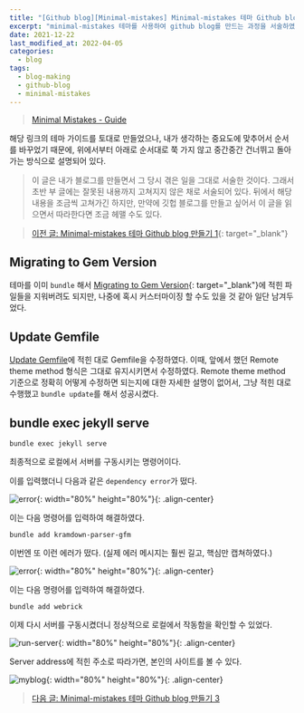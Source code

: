 ```yaml
---
title: "[Github blog][Minimal-mistakes] Minimal-mistakes 테마 Github blog 만들기 2"
excerpt: "minimal-mistakes 테마를 사용하여 github blog를 만드는 과정을 서술하였다."
date: 2021-12-22
last_modified_at: 2022-04-05
categories:
  - blog
tags:
  - blog-making
  - github-blog
  - minimal-mistakes
---
```


> [Minimal Mistakes - Guide](https://mmistakes.github.io/minimal-mistakes/docs/quick-start-guide/)

해당 링크의 테마 가이드를 토대로 만들었으나, 내가 생각하는 중요도에 맞추어서 순서를 바꾸었기 때문에, 위에서부터 아래로 순서대로 쭉 가지 않고 중간중간 건너뛰고 돌아가는 방식으로 설명되어 있다. 

> 이 글은 내가 블로그를 만들면서 그 당시 겪은 일을 그대로 서술한 것이다. 그래서 초반 부 글에는 잘못된 내용까지 고쳐지지 않은 채로 서술되어 있다. 뒤에서 해당 내용을 조금씩 고쳐가긴 하지만, 만약에 깃헙 블로그를 만들고 싶어서 이 글을 읽으면서 따라한다면 조금 헤맬 수도 있다.

> [이전 글: Minimal-mistakes 테마 Github blog 만들기 1](https://burningfalls.github.io/blog/blog-making-1/){: target="_blank"}

## Migrating to Gem Version

테마를 이미 `bundle` 해서 [Migrating to Gem Version](https://mmistakes.github.io/minimal-mistakes/docs/quick-start-guide/#migrating-to-gem-version){: target="_blank"}에 적힌 파일들을 지워버려도 되지만, 나중에 혹시 커스터마이징 할 수도 있을 것 같아 일단 남겨두었다.

## Update Gemfile

[Update Gemfile](https://mmistakes.github.io/minimal-mistakes/docs/quick-start-guide/#update-gemfile)에 적힌 대로 Gemfile을 수정하였다. 이때, 앞에서 했던 Remote theme method 형식은 그대로 유지시키면서 수정하였다. Remote theme method 기준으로 정확히 어떻게 수정하면 되는지에 대한 자세한 설명이 없어서, 그냥 적힌 대로 수행했고 `bundle update`를 해서 성공시켰다.

## bundle exec jekyll serve

```
bundle exec jekyll serve
```

최종적으로 로컬에서 서버를 구동시키는 명령어이다.

이를 입력했더니 다음과 같은 `dependency error`가 떴다.

![error](https://user-images.githubusercontent.com/30232837/161528062-ce01d61f-b8d5-4020-97f7-4c513e8d1894.png "error"){: width="80%" height="80%"}{: .align-center}

이는 다음 명령어를 입력하여 해결하였다.

```
bundle add kramdown-parser-gfm
```

이번엔 또 이런 에러가 떴다. (실제 에러 메시지는 훨씬 길고, 핵심만 캡쳐하였다.)

![error](https://user-images.githubusercontent.com/30232837/161528261-bc3b967c-d919-45ff-8a9c-07010ea2a36d.png "error"){: width="80%" height="80%"}{: .align-center}

이는 다음 명령어를 입력하여 해결하였다.

```
bundle add webrick
```

이제 다시 서버를 구동시켰더니 정상적으로 로컬에서 작동함을 확인할 수 있었다.

![run-server](https://user-images.githubusercontent.com/30232837/161528393-c75fff1d-4faf-4eba-8b8c-af37e270ee2c.png "run-server"){: width="80%" height="80%"}{: .align-center}

Server address에 적힌 주소로 따라가면, 본인의 사이트를 볼 수 있다.

![myblog](https://user-images.githubusercontent.com/30232837/161528547-4ba371fa-5bc2-447c-99e2-d161db60766e.png "myblog"){: width="80%" height="80%"}{: .align-center}

> [다음 글: Minimal-mistakes 테마 Github blog 만들기 3](https://burningfalls.github.io/blog/blog-making-2/)